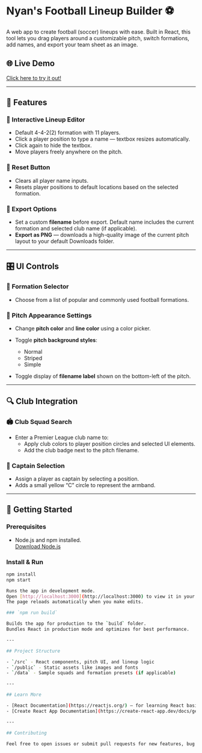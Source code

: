 # Nyan's Football Lineup Builder ⚽

A web app to create football (soccer) lineups with ease. Built in React, this tool lets you drag players around a customizable pitch, switch formations, add names, and export your team sheet as an image.

## 🌐 Live Demo

[Click here to try it out!](https://nyanzak.github.io/FootballLineupBuilder/)

---

## 🔧 Features

### 🧩 Interactive Lineup Editor
- Default 4-4-2(2) formation with 11 players.
- Click a player position to type a name — textbox resizes automatically.
- Click again to hide the textbox.
- Move players freely anywhere on the pitch.

### 🔁 Reset Button
- Clears all player name inputs.
- Resets player positions to default locations based on the selected formation.

### 📁 Export Options
- Set a custom **filename** before export. Default name includes the current formation and selected club name (if applicable).
- **Export as PNG** — downloads a high-quality image of the current pitch layout to your default Downloads folder.

---

## 🎛️ UI Controls

### 🧠 Formation Selector
- Choose from a list of popular and commonly used football formations.

### 🎨 Pitch Appearance Settings
- Change **pitch color** and **line color** using a color picker.
- Toggle **pitch background styles**:  
  - Normal  
  - Striped  
  - Simple  

- Toggle display of **filename label** shown on the bottom-left of the pitch.

---

## 🔍 Club Integration

### 🏟️ Club Squad Search
- Enter a Premier League club name to:
  - Apply club colors to player position circles and selected UI elements.
  - Add the club badge next to the pitch filename.
  
### 🧢 Captain Selection
- Assign a player as captain by selecting a position.
- Adds a small yellow “C” circle to represent the armband.

---

## 🚀 Getting Started

### Prerequisites

- Node.js and npm installed.  
  [Download Node.js](https://nodejs.org/)

### Install & Run

```bash
npm install
npm start

Runs the app in development mode.  
Open [http://localhost:3000](http://localhost:3000) to view it in your browser.  
The page reloads automatically when you make edits.

### `npm run build`

Builds the app for production to the `build` folder.  
Bundles React in production mode and optimizes for best performance.

---

## Project Structure

- `/src` - React components, pitch UI, and lineup logic  
- `/public` - Static assets like images and fonts  
- `/data` - Sample squads and formation presets (if applicable)

---

## Learn More

- [React Documentation](https://reactjs.org/) — for learning React basics and advanced concepts  
- [Create React App Documentation](https://create-react-app.dev/docs/getting-started/) — for tooling details  

---

## Contributing

Feel free to open issues or submit pull requests for new features, bug fixes, or lineup presets!
